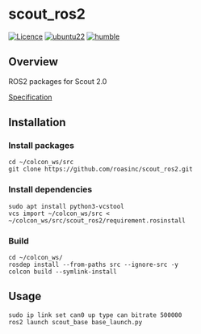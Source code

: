 # scout_ros2
[![Licence](https://img.shields.io/badge/License-Apache_2.0-green.svg)](https://opensource.org/licenses/Apache-2.0/)
[![ubuntu22](https://img.shields.io/badge/-UBUNTU_22.04-orange?style=flat-square&logo=ubuntu&logoColor=white)](https://releases.ubuntu.com/jammy/)
[![humble](https://img.shields.io/badge/-HUMBLE-blue?style=flat-square&logo=ros)](https://docs.ros.org/en/humble/index.html)

## Overview
ROS2 packages for Scout 2.0

[Specification](https://roas.co.kr/scout-2-0/)

## Installation

### Install packages
```
cd ~/colcon_ws/src
git clone https://github.com/roasinc/scout_ros2.git
```

### Install dependencies
```
sudo apt install python3-vcstool
vcs import ~/colcon_ws/src < ~/colcon_ws/src/scout_ros2/requirement.rosinstall
```

### Build
```
cd ~/colcon_ws/
rosdep install --from-paths src --ignore-src -y
colcon build --symlink-install
```

## Usage
```
sudo ip link set can0 up type can bitrate 500000
ros2 launch scout_base base_launch.py
```
